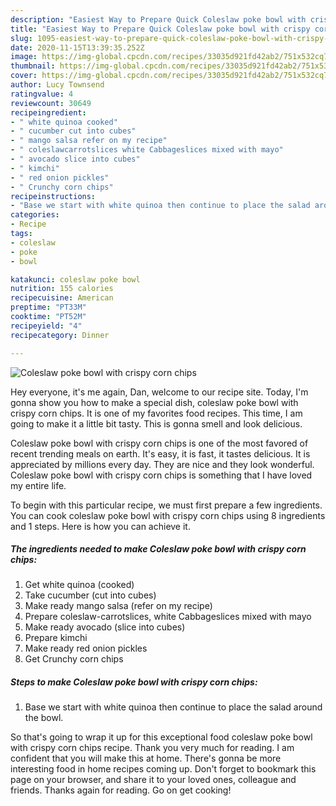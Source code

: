 ```yaml
---
description: "Easiest Way to Prepare Quick Coleslaw poke bowl with crispy corn chips"
title: "Easiest Way to Prepare Quick Coleslaw poke bowl with crispy corn chips"
slug: 1095-easiest-way-to-prepare-quick-coleslaw-poke-bowl-with-crispy-corn-chips
date: 2020-11-15T13:39:35.252Z
image: https://img-global.cpcdn.com/recipes/33035d921fd42ab2/751x532cq70/coleslaw-poke-bowl-with-crispy-corn-chips-recipe-main-photo.jpg
thumbnail: https://img-global.cpcdn.com/recipes/33035d921fd42ab2/751x532cq70/coleslaw-poke-bowl-with-crispy-corn-chips-recipe-main-photo.jpg
cover: https://img-global.cpcdn.com/recipes/33035d921fd42ab2/751x532cq70/coleslaw-poke-bowl-with-crispy-corn-chips-recipe-main-photo.jpg
author: Lucy Townsend
ratingvalue: 4
reviewcount: 30649
recipeingredient:
- " white quinoa cooked"
- " cucumber cut into cubes"
- " mango salsa refer on my recipe"
- " coleslawcarrotslices white Cabbageslices mixed with mayo"
- " avocado slice into cubes"
- " kimchi"
- " red onion pickles"
- " Crunchy corn chips"
recipeinstructions:
- "Base we start with white quinoa then continue to place the salad around the bowl."
categories:
- Recipe
tags:
- coleslaw
- poke
- bowl

katakunci: coleslaw poke bowl 
nutrition: 155 calories
recipecuisine: American
preptime: "PT33M"
cooktime: "PT52M"
recipeyield: "4"
recipecategory: Dinner

---
```



![Coleslaw poke bowl with crispy corn chips](https://img-global.cpcdn.com/recipes/33035d921fd42ab2/751x532cq70/coleslaw-poke-bowl-with-crispy-corn-chips-recipe-main-photo.jpg)

Hey everyone, it's me again, Dan, welcome to our recipe site. Today, I'm gonna show you how to make a special dish, coleslaw poke bowl with crispy corn chips. It is one of my favorites food recipes. This time, I am going to make it a little bit tasty. This is gonna smell and look delicious.

Coleslaw poke bowl with crispy corn chips is one of the most favored of recent trending meals on earth. It's easy, it is fast, it tastes delicious. It is appreciated by millions every day. They are nice and they look wonderful. Coleslaw poke bowl with crispy corn chips is something that I have loved my entire life.




To begin with this particular recipe, we must first prepare a few ingredients. You can cook coleslaw poke bowl with crispy corn chips using 8 ingredients and 1 steps. Here is how you can achieve it.

<!--inarticleads1-->

##### The ingredients needed to make Coleslaw poke bowl with crispy corn chips:

1. Get  white quinoa (cooked)
1. Take  cucumber (cut into cubes)
1. Make ready  mango salsa (refer on my recipe)
1. Prepare  coleslaw-carrotslices, white Cabbageslices mixed with mayo
1. Make ready  avocado (slice into cubes)
1. Prepare  kimchi
1. Make ready  red onion pickles
1. Get  Crunchy corn chips




<!--inarticleads2-->

##### Steps to make Coleslaw poke bowl with crispy corn chips:

1. Base we start with white quinoa then continue to place the salad around the bowl.




So that's going to wrap it up for this exceptional food coleslaw poke bowl with crispy corn chips recipe. Thank you very much for reading. I am confident that you will make this at home. There's gonna be more interesting food in home recipes coming up. Don't forget to bookmark this page on your browser, and share it to your loved ones, colleague and friends. Thanks again for reading. Go on get cooking!
